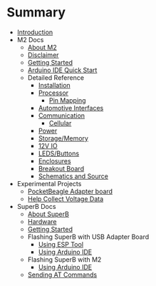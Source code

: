 # Summary

* [Introduction](index.md)
* M2 Docs
  * [About M2](m2/README.md)
  * [Disclaimer](m2/disclaimer.md)
  * [Getting Started](m2/getting-started/README.md)
  * [Arduino IDE Quick Start](m2/getting-started/arduino.md)
  * Detailed Reference
    * [Installation](m2/technical-references/installation.md)
    * [Processor](m2/technical-references/processor.md)
      * [Pin Mapping](m2/technical-references/pin-mapping.md)
    * [Automotive Interfaces](m2/technical-references/interfaces.md)
    * [Communication](m2/technical-references/communication.md)
      * [Cellular](m2/build-something/cellular.md)
    * [Power](m2/technical-references/power.md)
    * [Storage/Memory](m2/technical-references/memory.md)
    * [12V IO](m2/technical-references/12vio.md)
    * [LEDS/Buttons](m2/technical-references/leds-buttons.md)
    * [Enclosures](m2/technical-references/enclosures.md)
    * [Breakout Board](m2/technical-references/byob.md)
    * [Schematics and Source](m2/technical-references/open-source.md)
* Experimental Projects
  * [PocketBeagle Adapter board](pb_adapter/README.md)
  * [Help Collect Voltage Data](M2VoltageMonitor/README.md)
* SuperB Docs
  * [About SuperB](superB/README.md)
  * [Hardware](superB/hardware.md)
  * [Getting Started](superB/getting-started/README.md)
  * Flashing SuperB with USB Adapter Board
    * [Using ESP Tool](superB/flashing/esp.md)
    * [Using Arduino IDE](superB/flashing/arduino.md)
  * Flashing SuperB with M2
    * [Using Arduino IDE](superB/flashing/arduinoM2.md)
  * [Sending AT Commands](superB/getting-started/atCommands.md)